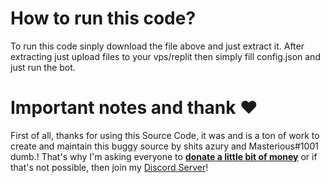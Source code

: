 # How to run this code?
To run this code sinply download the file above and just extract it.
After extracting just upload files to your vps/replit then simply fill config.json and just run the bot.
# Important notes and thank ❤️
First of all, thanks for using this Source Code, it was and is a ton of work to create and maintain this buggy source by shits azury and Masterious#1001 dumb.!
That's why I'm asking everyone to [**donate a little bit of money**](https://paypal.me/Cyberdev) or if that's not possible, then join my [Discord Server](https://dsc.gg/cyberdev)!
